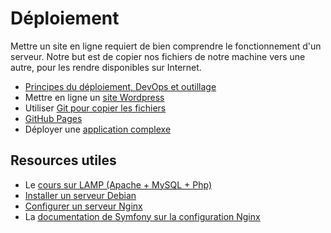 # Déploiement

Mettre un site en ligne requiert de bien comprendre le fonctionnement d'un serveur. Notre but est de copier nos fichiers de notre machine vers une autre, pour les rendre disponibles sur Internet.

- [Principes du déploiement, DevOps et outillage](./00-intro.md)
- Mettre en ligne un [site Wordpress](./10-wordpress.md)
- Utiliser [Git pour copier les fichiers](./20-git.md)
- [GitHub Pages](./21-github-pages.md)
- Déployer une [application complexe](./30-symfony-angular.md)

## Resources utiles

- Le [cours sur LAMP (Apache + MySQL + Php)](../lamp)
- [Installer un serveur Debian](https://e-vinrude.drakolab.fr/cookbooks/debianServerInstall.html)
- [Configurer un serveur Nginx](https://e-vinrude.drakolab.fr/snippets/adminSys/nginx.html)
- La [documentation de Symfony sur la configuration Nginx](https://symfony.com/doc/current/setup/web_server_configuration.html#nginx)
